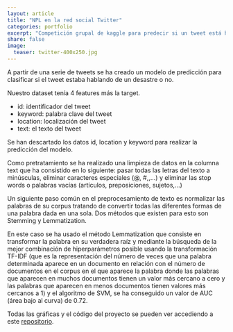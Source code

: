 ```yaml
---
layout: article
title: "NPL en la red social Twitter"
categories: portfolio
excerpt: "Competición grupal de kaggle para predecir si un tweet está hablando de un desastre o no"
share: false
image:
  teaser: twitter-400x250.jpg
---
```


A partir de una serie de tweets se ha creado un modelo de predicción para clasificar si el tweet estaba hablando de un desastre o no.

Nuestro dataset tenía 4 features más la target.

- id: identificador del tweet 
- keyword: palabra clave del tweet 
- location: localización del tweet 
- text: el texto del tweet 

Se han descartado los datos id, location y keyword para realizar la predicción del modelo.

Como pretratamiento se ha realizado una limpieza de datos en la columna text que ha consistido en lo siguiente: pasar todas las letras del texto a minúsculas,
eliminar caracteres especiales (@, #,\,...) y eliminar las stop words o palabras vacías (artículos, preposiciones, sujetos,...)

Un siguiente paso común en el preprocesamiento de texto es normalizar las palabras de su corpus tratando de convertir todas las diferentes formas de una palabra dada en una sola. Dos métodos que existen para esto son Stemming y Lemmatization.

En este caso se ha usado el método Lemmatization que consiste en transformar la palabra en su verdadera raíz y mediante la búsqueda de la mejor combinación de hiperparámetros posible usando la transformación TF-IDF (que es la representación del número de veces que una palabra determinada aparece en un documento en relación con el número de documentos en el corpus en el que aparece la palabra donde las palabras que aparecen en muchos documentos tienen un valor más cercano a cero y las palabras que aparecen en menos documentos tienen valores más cercanos a 1) y el algoritmo de SVM, se ha
conseguido un valor de AUC (área bajo al curva) de 0.72.

Todas las gráficas y el código del proyecto se pueden ver accediendo a este [repositorio](https://github.com/sonimik13/NLP-en-la-red-social-Twitter).
